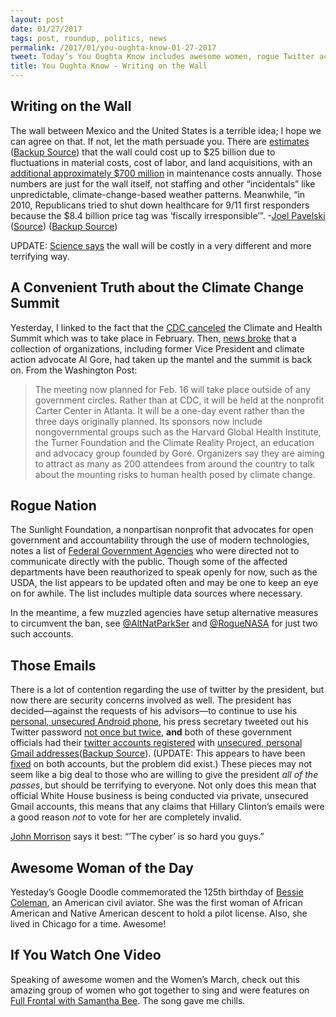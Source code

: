 ```yaml
---
layout: post
date: 01/27/2017
tags: post, roundup, politics, news
permalink: /2017/01/you-oughta-know-01-27-2017
tweet: Today’s You Oughta Know includes awesome women, rogue Twitter accounts, and an incorrigible former vice president.
title: You Oughta Know - Writing on the Wall
---
```


## Writing on the Wall
The wall between Mexico and the United States is a terrible idea; I hope we can agree on that. If not, let the math persuade you. There are [estimates][1] ([Backup Source][2]) that the wall could cost up to $25 billion due to fluctuations in material costs, cost of labor, and land acquisitions, with an [additional approximately $700 million][3] in maintenance costs annually. Those numbers are just for the wall itself, not staffing and other “incidentals” like unpredictable, climate-change-based weather patterns. Meanwhile, “in 2010, Republicans tried to shut down healthcare for 9/11 first responders because the $8.4 billion price tag was ‘fiscally irresponsible’”. -[Joel Pavelski][4] ([Source][5]) ([Backup Source][6])

UPDATE: [Science says][7] the wall will be costly in a very different and more terrifying way.

## A Convenient Truth about the Climate Change Summit
Yesterday, I linked to the fact that the [CDC canceled][8] the Climate and Health Summit which was to take place in February. Then, [news broke][9] that a collection of organizations, including former Vice President and climate action advocate Al Gore, had taken up the mantel and the summit is back on. From the Washington Post:

> The meeting now planned for Feb. 16 will take place outside of any government circles. Rather than at CDC, it will be held at the nonprofit Carter Center in Atlanta. It will be a one-day event rather than the three days originally planned. Its sponsors now include nongovernmental groups such as the Harvard Global Health Institute, the Turner Foundation and the Climate Reality Project, an education and advocacy group founded by Gore. Organizers say they are aiming to attract as many as 200 attendees from around the country to talk about the mounting risks to human health posed by climate change.

## Rogue Nation
The Sunlight Foundation, a nonpartisan nonprofit that advocates for open government and accountability through the use of modern technologies, notes a list of [Federal Government Agencies][10] who were directed not to communicate directly with the public. Though some of the affected departments have been reauthorized to speak openly for now, such as the USDA, the list appears to be updated often and may be one to keep an eye on for awhile. The list includes multiple data sources where necessary.

In the meantime, a few muzzled agencies have setup alternative measures to circumvent the ban, see [@AltNatParkSer][11] and [@RogueNASA][12] for just two such accounts.

## Those Emails
There is a lot of contention regarding the use of twitter by the president, but now there are security concerns involved as well. The president has decided—against the requests of his advisors—to continue to use his [personal, unsecured Android phone][13], his press secretary tweeted out his Twitter password [not once but twice][14], **and** both of these government officials had their [twitter accounts registered][15] with [unsecured, personal Gmail addresses][16]([Backup Source][17]). (UPDATE: This appears to have been [fixed][18] on both accounts, but the problem did exist.) These pieces may not seem like a big deal to those who are willing to give the president _all of the passes_, but should be terrifying to everyone. Not only does this mean that official White House business is being conducted via private, unsecured Gmail accounts, this means that any claims that Hillary Clinton’s emails were a good reason _not_ to vote for her are completely invalid.

[John Morrison][19] says it best: “’The cyber’ is so hard you guys.”

## Awesome Woman of the Day
Yesteday’s Google Doodle commemorated the 125th birthday of [Bessie Coleman][20], an American civil aviator. She was the first woman of African American and Native American descent to hold a pilot license. Also, she lived in Chicago for a time. Awesome!

## If You Watch One Video
Speaking of awesome women and the Women’s March, check out this amazing group of women who got together to sing and were features on [Full Frontal with Samantha Bee][21]. The song gave me chills.

[1]:	http://money.cnn.com/2017/01/25/news/economy/trump-mexico-border-wall-cost/index.html "CNN"
[2]:	http://fortune.com/2017/01/25/donald-trump-mexico-wall-cost/ "Fortune"
[3]:	http://www.msn.com/en-gb/money/news/mexico-border-wall-what-is-donald-trump-planning-how-much-will-it-cost-and-who-will-pay-for-it/ar-AAmhiQL?li=BBoPWjQ "MSN"
[4]:	https://twitter.com/joelcifer/status/824627999643463680 "Joel Pavelski, @joelcifer - Twitter"
[5]:	http://www.politico.com/blogs/on-congress/2010/07/house-gop-leaders-9-11-first-responders-aid-bill-a-massive-new-entitlement-program-028280 "Politico"
[6]:	http://www.dailykos.com/story/2012/9/10/1129945/-Paul-Ryan-Voted-Against-9-11-First-Responder-s-Health-Bill "Daily Kos"
[7]:	https://www.bloomberg.com/news/articles/2017-01-26/scientists-warn-trump-s-border-wall-will-be-bad-for-the-planet "Bloomberg"
[8]:	http://www.theverge.com/2017/1/23/14356968/cdc-climate-change-summit-canceled-trump-inauguration "CDC Summit Canceled, Source: The Verge"
[9]:	https://www.washingtonpost.com/news/energy-environment/wp/2017/01/26/cdcs-canceled-climate-change-conference-is-back-on-thanks-to-al-gore/?utm_term=.cf636140beb8 "Climate Summit Back On, Source: The Washington Post"
[10]:	https://sunlightfoundation.com/list-of-federal-government-agencies-told-not-to-communicate-with-the-public/
[11]:	https://twitter.com/altnatparkser "AltUSNatParkService - Twitter"
[12]:	https://twitter.com/roguenasa "Rogue Nasa - Twitter"
[13]:	http://www.computerworld.com/article/3161855/mobile-wireless/trump-still-uses-his-unsecured-android-phone-to-tweet.html
[14]:	http://www.snopes.com/2017/01/26/sean-spicer-twitter-his-password/ "Snopes"
[15]:	https://twitter.com/Nash076/status/824656400320253959
[16]:	https://www.yahoo.com/tech/official-potus-twitter-account-only-secured-gmail-181541976.html
[17]:	https://twitter.com/leahmcelrath/status/824671531980718080
[18]:	https://twitter.com/Nash076/status/824658170350043136
[19]:	https://twitter.com/localcelebrity/status/824735123430051841 "John Morrison, @localcelebrity - Twitter"
[20]:	https://en.wikipedia.org/wiki/Bessie_Coleman
[21]:	https://youtu.be/8pEcvteQo9g?list=PLur87nTwD0BtIreRwNBMG63ZCc4EXo9F9&t=260